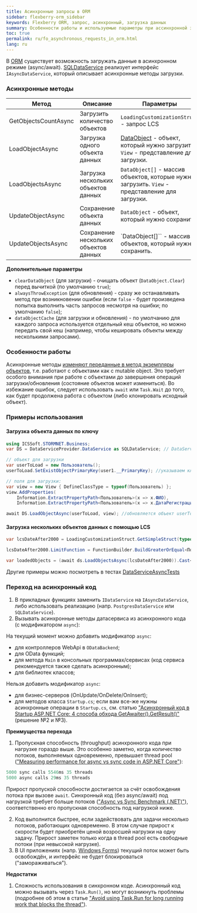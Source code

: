 ```yaml
---
title: Асинхронные запросы в ORM
sidebar: flexberry-orm_sidebar
keywords: Flexberry ORM, запрос, асинхронный, загрузка данных
summary: Особенности работы и используемые параметры при ассинхронной загрузке данных
toc: true
permalink: ru/fo_asynchronous_requests_in_orm.html
lang: ru
---
```


В [ORM](fo_flexberry-orm.html) существует возможность загружать данные в асинхронном режиме (async/await). [SQLDataService](fo_data-service.html) реализует интерфейс `IAsyncDataService`, который описывает асинхронные методы загрузки.

### Асинхронные методы

| Метод                | Описание                              | Параметры                                                                                   |
| -------------------- | ------------------------------------- | ------------------------------------------------------------------------------------------- |
| GetObjectsCountAsync | Загрузить количество объектов         | `LoadingCustomizationStruct` - запрос LCS                                                     |
| LoadObjectAsync      | Загрузка одного объекта данных        | [DataObject](fo_data-object.html) - объект, который нужно загрузить. `View` - представление для загрузки.            |
| LoadObjectsAsync     | Загрузка нескольких объектов данных   | `DataObject[]` - массив объектов, которые нужно загрузить. `View` - представление для загрузки. |
| UpdateObjectAsync    | Сохранение объекта данных             | `DataObject` - объект, который нужно сохранить.                                               |
| UpdateObjectsAsync   | Сохранение нескольких объектов данных | `DataObject[]`` - массив объектов, который нужно сохранить.                                    |

__Дополнительные параметры__

- `clearDataObject` (для загрузки) - очищать объект (`DataObject.Clear`) перед вычиткой (по умолчанию `true`);
- `alwaysThrowException` (для обновления) - сразу же останавливать метод при возникновении ошибки (если `false` - будет произведена попытка выполнить часть запросов несмотря на ошибки; по умолчанию `false`);
- `dataObjectCache` (для загрузки и обновления) - по умолчанию для каждого запроса используется отдельный кеш объектов, но можно передать свой кеш (например, чтобы кешировать объекты между несколькими запросами).

### Особенности работы

Асинхронные методы <u>изменяют переданные в метод экземпляры объектов</u>, т.е. работают с объектами как с mutable object. Это требует особого внимания при работе с объектами до завершения операций загрузки/обновления (состояние объектов может измениться). Во избежание ошибок, следует использовать `await` или `Task.Wait` до того, как будет продолжена работа с объектом (либо клонировать исходный объект).

### Примеры использования

#### Загрузка объекта данных по ключу

```csharp
using ICSSoft.STORMNET.Business;
var DS = DataServiceProvider.DataService as SQLDataService; // DataServiceProvider устарел; вместо него используйте внедрение зависимостей

// объект для загрузки
var userToLoad = new Пользователь();
userToLoad.SetExistObjectPrimaryKey(user1.__PrimaryKey); //указываем ключ существующего объекта

// поля для загрузки:
var view = new View { DefineClassType = typeof(Пользователь) };
view.AddProperties(
	Information.ExtractPropertyPath<Пользователь>(x => x.ФИО),
	Information.ExtractPropertyPath<Пользователь>(x => x.ДатаРегистрации));

await DS.LoadObjectAsync(userToLoad, view); //обновляется объект userToLoad (догружаются указанные поля)
```

#### Загрузка нескольких объектов данных с помощью LCS

```csharp
var lcsDateAfter2000 = LoadingCustomizationStruct.GetSimpleStruct(typeof(Пользователь), view);

lcsDateAfter2000.LimitFunction = FunctionBuilder.BuildGreaterOrEqual<Пользователь>(x => x.ДатаРегистрации, new System.DateTime(2020, 01, 01)); // дата регистрации >= 01.01.2020

var loadedObjects = (await ds.LoadObjectsAsync(lcsDateAfter2000)).Cast<Пользователь>();
```

Другие примеры можно посмотреть в тестах [DataServiceAsyncTests](https://github.com/Flexberry/NewPlatform.Flexberry.ORM/blob/3ec3dc517469e6df519035d750a3da6c44a91bac/NewPlatform.Flexberry.ORM.IntegratedTests/ICSSoft.STORMNET.Business/DataServiceAsyncTests.cs)

### Переход на асинхронный код

1. В прикладных функциях заменить `IDataService` на `IAsyncDataService`, либо использовать реализацию (напр. `PostgresDataService` или `SQLDataService`).
2. Вызывать асинхронные методы датасервиса из асинхронного кода (с модификатором `async`):

На текущий момент можно добавить модификатор `async`:
- для контроллеров WebApi в `ODataBackend`;
- для OData функций;
- для метода `Main` в консольных программах/сервисах (код сервиса рекомендуется также сделать асинхронным);
- для библиотек классов;

Нельзя добавить модификатор `async`:
- для бизнес-серверов (OnUpdate/OnDelete/OnInsert);
- для методов класса `Startup.cs`; если вам все-же нужны асинхронные операции в `Startup.cs`, см. статью ["Асинхронный код в Startup ASP.NET Core: 4 способа обхода GetAwaiter().GetResult()"](https://habr.com/ru/company/dododev/blog/496300/) (решение №2 и №3).

__Преимущества перехода__

1. Пропускная способность (throughput) асинхронного кода при нагрузке гораздо выше. Это особенно заметно, когда количество потоков, выполняемых одновременно, превышает thread pool (["Measuring performance for async vs sync code in ASP.NET Core"](https://stackoverflow.com/a/62919974)):

```csharp
5000 sync calls 5546ms 35 threads
5000 async calls 29ms 35 threads
```

Прирост пропуской способности достигается за счёт освобождения потока при вызове `await`. Синхронный код (без async/await) под нагрузкой требует больше потоков (["Async vs Sync Benchmark (.NET)"](https://artemmikulich.medium.com/async-vs-sync-benchmark-net-f1e752a57755)), соответственно его пропускная способность под нагрузкой ниже.

2. Код выполнится быстрее, если задействовать для задачи несколько потоков, работающих одновременно. В этом случае прирост к скорости будет приобретён ценой возросшей нагрузки на одну задачу. Прирост заметен только когда в thread pool есть свободные потоки (при невысокой нагрузке).
3. В UI приложениях (напр. [Windows Forms](fw_landing_page.html)) текущий поток может быть освобождён, и интерфейс не будет блокироваться ("замораживаться").

__Недостатки__

1. Сложность использования в синхронном коде. Асинхронный код можно вызывать через `Task.Run()`, но могут возникнуть проблемы (подробнее об этом в статье ["Avoid using Task.Run for long running work that blocks the thread"](https://github.com/davidfowl/AspNetCoreDiagnosticScenarios/blob/master/AsyncGuidance.md#avoid-using-taskrun-for-long-running-work-that-blocks-the-thread)).
